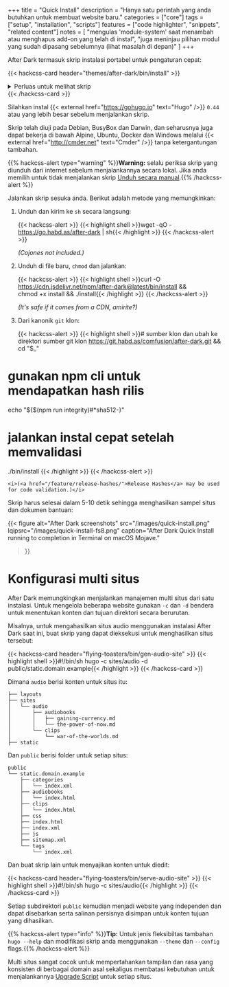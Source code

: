+++
title = "Quick Install"
description = "Hanya satu perintah yang anda butuhkan untuk membuat website baru."
categories = ["core"]
tags = ["setup", "installation", "scripts"]
features = ["code highlighter", "snippets", "related content"]
notes = [
  "mengulas 'module-system' saat menambah atau menghapus add-on yang telah di instal",
  "juga meninjau pilihan modul yang sudah dipasang sebelumnya (lihat masalah di depan)"
]
+++

After Dark termasuk skrip instalasi portabel untuk pengaturan cepat:

{{< hackcss-card header="themes/after-dark/bin/install" >}}
<style>.card-content .inner { overflow: scroll; max-height: 30em; }</style>
<details itemscope itemtype="https://schema.org/SoftwareSourceCode">
<summary>Perluas untuk melihat skrip</summary>
{{< highlight shell "linenos=inline" >}}
{{< include "themes/after-dark/bin/install" >}}
{{< /highlight >}}
<link itemprop="codeRepository" href="https://git.habd.as/comfusion/after-dark">
<meta itemprop="codeSampleType" content="script">
<meta itemprop="programmingLanguage" content="sh">
<meta itemprop="runtimePlatform" content="busybox">
<link itemprop="targetProduct" href="https://after-dark.habd.as">
<meta itemprop="accessMode" content="textual">
</details>
{{< /hackcss-card >}}

Silahkan instal {{< external href="https://gohugo.io" text="Hugo" />}} `0.44` atau yang lebih besar sebelum menjalankan skrip.

<!--more-->

Skrip telah diuji pada Debian, BusyBox dan Darwin, dan seharusnya juga dapat bekerja di bawah Alpine, Ubuntu, Docker dan Windows melalui {{< external href="http://cmder.net" text="Cmder" />}} tanpa ketergantungan tambahan.

{{% hackcss-alert type="warning" %}}**Warning:** selalu periksa skrip yang diunduh dari internet sebelum menjalankannya secara lokal. Jika anda memilih untuk tidak menjalankan skrip [Unduh secara manual](/#download).{{% /hackcss-alert %}}

Jalankan skrip sesuka anda. Berikut adalah metode yang memungkinkan:

1. Unduh dan kirim ke `sh` secara langsung:

    {{< hackcss-alert >}}
    {{< highlight shell >}}wget -qO - https://go.habd.as/after-dark | sh{{< /highlight >}}
    {{< /hackcss-alert >}}

    <i>(Cojones not included.)</i>

2. Unduh di file baru, `chmod` dan jalankan:

    {{< hackcss-alert >}}
    {{< highlight shell >}}curl -O https://cdn.jsdelivr.net/npm/after-dark@latest/bin/install && \
chmod +x install && ./install{{< /highlight >}}
    {{< /hackcss-alert >}}

    <i>(It's safe if it comes from a CDN, amirite?)</i>

3. Dari kanonik `git` klon:

    {{< hackcss-alert >}}
    {{< highlight shell >}}# sumber klon dan ubah ke direktori sumber git klon https://git.habd.as/comfusion/after-dark.git && cd "$_"

# gunakan npm cli untuk mendapatkan hash rilis
echo "${$(npm run integrity)#*sha512-}"

# jalankan instal cepat setelah memvalidasi
./bin/install
{{< /highlight >}}
    {{< /hackcss-alert >}}

    <i>(<a href="/feature/release-hashes/">Release Hashes</a> may be used for code validation.)</i>

Skrip harus selesai dalam 5-10 detik sehingga menghasilkan sampel situs dan dokumen bantuan:

{{< figure alt="After Dark screenshots"
  src="/images/quick-install.png"
  lqipsrc="/images/quick-install-fs8.png"
  caption="After Dark Quick Install running to completion in Terminal on macOS Mojave."
>}}

# Konfigurasi multi situs

After Dark memungkingkan menjalankan manajemen multi situs dari satu instalasi. Untuk mengelola beberapa website gunakan `-c` dan `-d` bendera untuk menentukan konten dan tujuan direktori secara berurutan.

Misalnya, untuk mengahasilkan situs audio menggunakan instalasi After Dark saat ini, buat skrip yang dapat dieksekusi untuk menghasilkan situs tersebut:

{{< hackcss-card header="flying-toasters/bin/gen-audio-site" >}}
{{< highlight shell >}}#!/bin/sh
hugo -c sites/audio -d public/static.domain.example{{< /highlight >}}
{{< /hackcss-card >}}

Dimana `audio` berisi konten untuk situs itu:

```
├── layouts
├── sites
│   └── audio
│       ├── audiobooks
│       │   ├── gaining-currency.md
│       │   └── the-power-of-now.md
│       └── clips
│           └── war-of-the-worlds.md
├── static
```

Dan `public` berisi folder untuk setiap situs:

```
public
└── static.domain.example
    ├── categories
    │   └── index.xml
    ├── audiobooks
    │   └── index.html
    ├── clips
    │   └── index.html
    ├── css
    ├── index.html
    ├── index.xml
    ├── js
    ├── sitemap.xml
    └── tags
        └── index.xml
```

Dan buat skrip lain untuk menyajikan konten untuk diedit:

{{< hackcss-card header="flying-toasters/bin/serve-audio-site" >}}
{{< highlight shell >}}#!/bin/sh
hugo -c sites/audio{{< /highlight >}}
{{< /hackcss-card >}}

Setiap subdirektori `public` kemudian menjadi website yang independen dan dapat disebarkan serta salinan persisnya disimpan untuk konten tujuan yang dihasilkan.

{{% hackcss-alert type="info" %}}**Tip:** Untuk jenis fleksibiltas tambahan `hugo --help` dan modifikasi skrip anda menggunakan `--theme` dan `--config` flags.{{% /hackcss-alert %}}

Multi situs sangat cocok untuk mempertahankan tampilan dan rasa yang konsisten di berbagai domain asal sekaligus membatasi kebutuhan untuk menjalankannya [Upgrade Script](/feature/upgrade-script/) untuk setiap situs.
